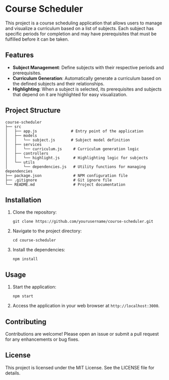 # Course Scheduler

This project is a course scheduling application that allows users to manage and visualize a curriculum based on a list of subjects. Each subject has specific periods for completion and may have prerequisites that must be fulfilled before it can be taken.

## Features

- **Subject Management**: Define subjects with their respective periods and prerequisites.
- **Curriculum Generation**: Automatically generate a curriculum based on the defined subjects and their relationships.
- **Highlighting**: When a subject is selected, its prerequisites and subjects that depend on it are highlighted for easy visualization.

## Project Structure

```
course-scheduler
├── src
│   ├── app.js               # Entry point of the application
│   ├── models
│   │   └── subject.js       # Subject model definition
│   ├── services
│   │   └── curriculum.js     # Curriculum generation logic
│   ├── controllers
│   │   └── highlight.js      # Highlighting logic for subjects
│   └── utils
│       └── dependencies.js   # Utility functions for managing dependencies
├── package.json              # NPM configuration file
├── .gitignore                # Git ignore file
└── README.md                 # Project documentation
```

## Installation

1. Clone the repository:
   ```
   git clone https://github.com/yourusername/course-scheduler.git
   ```
2. Navigate to the project directory:
   ```
   cd course-scheduler
   ```
3. Install the dependencies:
   ```
   npm install
   ```

## Usage

1. Start the application:
   ```
   npm start
   ```
2. Access the application in your web browser at `http://localhost:3000`.

## Contributing

Contributions are welcome! Please open an issue or submit a pull request for any enhancements or bug fixes.

## License

This project is licensed under the MIT License. See the LICENSE file for details.